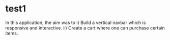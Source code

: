 # test1
In this application, the aim was to
i)  Build a vertical navbar which is responsive and interactive.
ii) Create a cart where one can purchase certain items.
